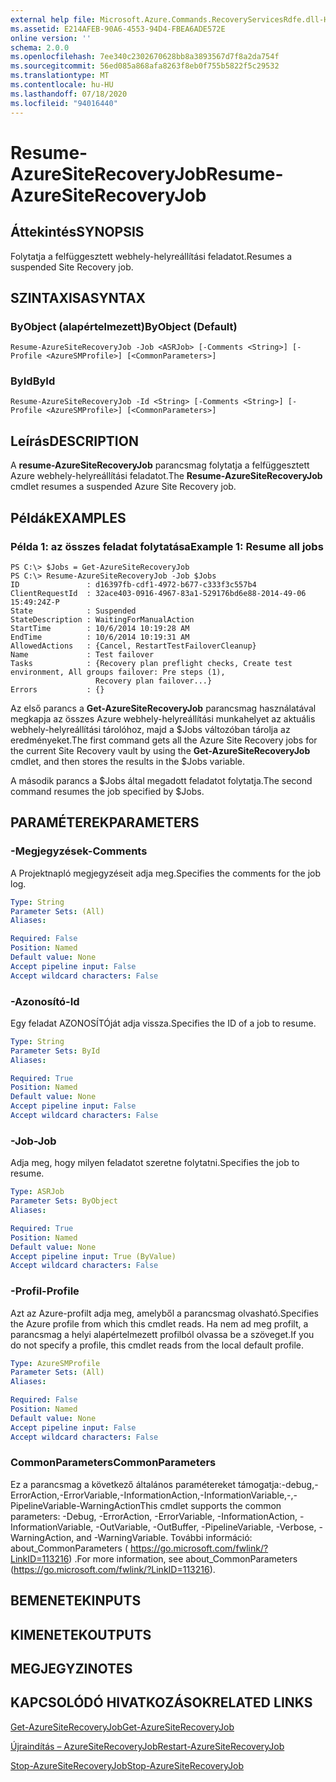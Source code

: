 ```yaml
---
external help file: Microsoft.Azure.Commands.RecoveryServicesRdfe.dll-Help.xml
ms.assetid: E214AFEB-90A6-4553-94D4-FBEA6ADE572E
online version: ''
schema: 2.0.0
ms.openlocfilehash: 7ee340c2302670628bb8a3893567d7f8a2da754f
ms.sourcegitcommit: 56ed085a868afa8263f8eb0f755b5822f5c29532
ms.translationtype: MT
ms.contentlocale: hu-HU
ms.lasthandoff: 07/18/2020
ms.locfileid: "94016440"
---
```

# <span data-ttu-id="ef019-101">Resume-AzureSiteRecoveryJob</span><span class="sxs-lookup"><span data-stu-id="ef019-101">Resume-AzureSiteRecoveryJob</span></span>

## <span data-ttu-id="ef019-102">Áttekintés</span><span class="sxs-lookup"><span data-stu-id="ef019-102">SYNOPSIS</span></span>
<span data-ttu-id="ef019-103">Folytatja a felfüggesztett webhely-helyreállítási feladatot.</span><span class="sxs-lookup"><span data-stu-id="ef019-103">Resumes a suspended Site Recovery job.</span></span>

## <span data-ttu-id="ef019-104">SZINTAXISA</span><span class="sxs-lookup"><span data-stu-id="ef019-104">SYNTAX</span></span>

### <span data-ttu-id="ef019-105">ByObject (alapértelmezett)</span><span class="sxs-lookup"><span data-stu-id="ef019-105">ByObject (Default)</span></span>
```
Resume-AzureSiteRecoveryJob -Job <ASRJob> [-Comments <String>] [-Profile <AzureSMProfile>] [<CommonParameters>]
```

### <span data-ttu-id="ef019-106">ById</span><span class="sxs-lookup"><span data-stu-id="ef019-106">ById</span></span>
```
Resume-AzureSiteRecoveryJob -Id <String> [-Comments <String>] [-Profile <AzureSMProfile>] [<CommonParameters>]
```

## <span data-ttu-id="ef019-107">Leírás</span><span class="sxs-lookup"><span data-stu-id="ef019-107">DESCRIPTION</span></span>
<span data-ttu-id="ef019-108">A **resume-AzureSiteRecoveryJob** parancsmag folytatja a felfüggesztett Azure webhely-helyreállítási feladatot.</span><span class="sxs-lookup"><span data-stu-id="ef019-108">The **Resume-AzureSiteRecoveryJob** cmdlet resumes a suspended Azure Site Recovery job.</span></span>

## <span data-ttu-id="ef019-109">Példák</span><span class="sxs-lookup"><span data-stu-id="ef019-109">EXAMPLES</span></span>

### <span data-ttu-id="ef019-110">Példa 1: az összes feladat folytatása</span><span class="sxs-lookup"><span data-stu-id="ef019-110">Example 1: Resume all jobs</span></span>
```
PS C:\> $Jobs = Get-AzureSiteRecoveryJob  
PS C:\> Resume-AzureSiteRecoveryJob -Job $Jobs
ID               : d16397fb-cdf1-4972-b677-c333f3c557b4
ClientRequestId  : 32ace403-0916-4967-83a1-529176bd6e88-2014-49-06 15:49:24Z-P
State            : Suspended
StateDescription : WaitingForManualAction
StartTime        : 10/6/2014 10:19:28 AM
EndTime          : 10/6/2014 10:19:31 AM
AllowedActions   : {Cancel, RestartTestFailoverCleanup}
Name             : Test failover
Tasks            : {Recovery plan preflight checks, Create test environment, All groups failover: Pre steps (1), 
                   Recovery plan failover...} 
Errors           : {}
```

<span data-ttu-id="ef019-111">Az első parancs a **Get-AzureSiteRecoveryJob** parancsmag használatával megkapja az összes Azure webhely-helyreállítási munkahelyet az aktuális webhely-helyreállítási tárolóhoz, majd a $Jobs változóban tárolja az eredményeket.</span><span class="sxs-lookup"><span data-stu-id="ef019-111">The first command gets all the Azure Site Recovery jobs for the current Site Recovery vault by using the **Get-AzureSiteRecoveryJob** cmdlet, and then stores the results in the $Jobs variable.</span></span>

<span data-ttu-id="ef019-112">A második parancs a $Jobs által megadott feladatot folytatja.</span><span class="sxs-lookup"><span data-stu-id="ef019-112">The second command resumes the job specified by $Jobs.</span></span>

## <span data-ttu-id="ef019-113">PARAMÉTEREK</span><span class="sxs-lookup"><span data-stu-id="ef019-113">PARAMETERS</span></span>

### <span data-ttu-id="ef019-114">-Megjegyzések</span><span class="sxs-lookup"><span data-stu-id="ef019-114">-Comments</span></span>
<span data-ttu-id="ef019-115">A Projektnapló megjegyzéseit adja meg.</span><span class="sxs-lookup"><span data-stu-id="ef019-115">Specifies the comments for the job log.</span></span>

```yaml
Type: String
Parameter Sets: (All)
Aliases: 

Required: False
Position: Named
Default value: None
Accept pipeline input: False
Accept wildcard characters: False
```

### <span data-ttu-id="ef019-116">-Azonosító</span><span class="sxs-lookup"><span data-stu-id="ef019-116">-Id</span></span>
<span data-ttu-id="ef019-117">Egy feladat AZONOSÍTÓját adja vissza.</span><span class="sxs-lookup"><span data-stu-id="ef019-117">Specifies the ID of a job to resume.</span></span>

```yaml
Type: String
Parameter Sets: ById
Aliases: 

Required: True
Position: Named
Default value: None
Accept pipeline input: False
Accept wildcard characters: False
```

### <span data-ttu-id="ef019-118">-Job</span><span class="sxs-lookup"><span data-stu-id="ef019-118">-Job</span></span>
<span data-ttu-id="ef019-119">Adja meg, hogy milyen feladatot szeretne folytatni.</span><span class="sxs-lookup"><span data-stu-id="ef019-119">Specifies the job to resume.</span></span>

```yaml
Type: ASRJob
Parameter Sets: ByObject
Aliases: 

Required: True
Position: Named
Default value: None
Accept pipeline input: True (ByValue)
Accept wildcard characters: False
```

### <span data-ttu-id="ef019-120">-Profil</span><span class="sxs-lookup"><span data-stu-id="ef019-120">-Profile</span></span>
<span data-ttu-id="ef019-121">Azt az Azure-profilt adja meg, amelyből a parancsmag olvasható.</span><span class="sxs-lookup"><span data-stu-id="ef019-121">Specifies the Azure profile from which this cmdlet reads.</span></span>
<span data-ttu-id="ef019-122">Ha nem ad meg profilt, a parancsmag a helyi alapértelmezett profilból olvassa be a szöveget.</span><span class="sxs-lookup"><span data-stu-id="ef019-122">If you do not specify a profile, this cmdlet reads from the local default profile.</span></span>

```yaml
Type: AzureSMProfile
Parameter Sets: (All)
Aliases: 

Required: False
Position: Named
Default value: None
Accept pipeline input: False
Accept wildcard characters: False
```

### <span data-ttu-id="ef019-123">CommonParameters</span><span class="sxs-lookup"><span data-stu-id="ef019-123">CommonParameters</span></span>
<span data-ttu-id="ef019-124">Ez a parancsmag a következő általános paramétereket támogatja:-debug,-ErrorAction,-ErrorVariable,-InformationAction,-InformationVariable,-,-PipelineVariable-WarningAction</span><span class="sxs-lookup"><span data-stu-id="ef019-124">This cmdlet supports the common parameters: -Debug, -ErrorAction, -ErrorVariable, -InformationAction, -InformationVariable, -OutVariable, -OutBuffer, -PipelineVariable, -Verbose, -WarningAction, and -WarningVariable.</span></span> <span data-ttu-id="ef019-125">További információ: about_CommonParameters ( https://go.microsoft.com/fwlink/?LinkID=113216) .</span><span class="sxs-lookup"><span data-stu-id="ef019-125">For more information, see about_CommonParameters (https://go.microsoft.com/fwlink/?LinkID=113216).</span></span>

## <span data-ttu-id="ef019-126">BEMENETEK</span><span class="sxs-lookup"><span data-stu-id="ef019-126">INPUTS</span></span>

## <span data-ttu-id="ef019-127">KIMENETEK</span><span class="sxs-lookup"><span data-stu-id="ef019-127">OUTPUTS</span></span>

## <span data-ttu-id="ef019-128">MEGJEGYZI</span><span class="sxs-lookup"><span data-stu-id="ef019-128">NOTES</span></span>

## <span data-ttu-id="ef019-129">KAPCSOLÓDÓ HIVATKOZÁSOK</span><span class="sxs-lookup"><span data-stu-id="ef019-129">RELATED LINKS</span></span>

[<span data-ttu-id="ef019-130">Get-AzureSiteRecoveryJob</span><span class="sxs-lookup"><span data-stu-id="ef019-130">Get-AzureSiteRecoveryJob</span></span>](./Get-AzureSiteRecoveryJob.md)

[<span data-ttu-id="ef019-131">Újraindítás – AzureSiteRecoveryJob</span><span class="sxs-lookup"><span data-stu-id="ef019-131">Restart-AzureSiteRecoveryJob</span></span>](./Restart-AzureSiteRecoveryJob.md)

[<span data-ttu-id="ef019-132">Stop-AzureSiteRecoveryJob</span><span class="sxs-lookup"><span data-stu-id="ef019-132">Stop-AzureSiteRecoveryJob</span></span>](./Stop-AzureSiteRecoveryJob.md)


